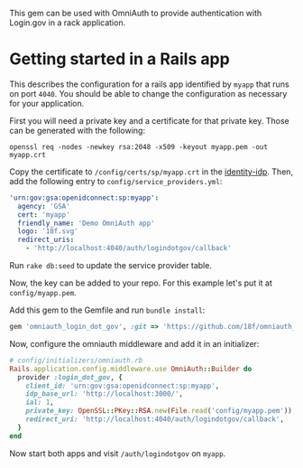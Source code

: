 This gem can be used with OmniAuth to provide authentication with Login.gov in
a rack application.

# Getting started in a Rails app

This describes the configuration for a rails app identified by `myapp` that runs
on port `4040`. You should be able to change the configuration as necessary for
your application.

First you will need a private key and a certificate for that private key.
Those can be generated with the following:

```shell
openssl req -nodes -newkey rsa:2048 -x509 -keyout myapp.pem -out myapp.crt
```

Copy the certificate to `/config/certs/sp/myapp.crt` in the
[identity-idp](https://github.com/18F/identity-idp). Then, add the following
entry to `config/service_providers.yml`:

```yaml
'urn:gov:gsa:openidconnect:sp:myapp':
  agency: 'GSA'
  cert: 'myapp'
  friendly_name: 'Demo OmniAuth app'
  logo: '18f.svg'
  redirect_uris:
    - 'http://localhost:4040/auth/logindotgov/callback'
```

Run `rake db:seed` to update the service provider table.

Now, the key can be added to your repo. For this example let's put it at
`config/myapp.pem`.

Add this gem to the Gemfile and run `bundle install`:

```ruby
gem 'omniauth_login_dot_gov', :git => 'https://github.com/18f/omniauth_login_dot_gov.git'
```

Now, configure the omniauth middleware and add it in an initializer:

```ruby
# config/initializers/omniauth.rb
Rails.application.config.middleware.use OmniAuth::Builder do
  provider :login_dot_gov, {
    client_id: 'urn:gov:gsa:openidconnect:sp:myapp',
    idp_base_url: 'http://localhost:3000/',
    ial: 1,
    private_key: OpenSSL::PKey::RSA.new(File.read('config/myapp.pem')),
    redirect_uri: 'http://localhost:4040/auth/logindotgov/callback',
  }
end
```

Now start both apps and visit `/auth/logindotgov` on `myapp`.

